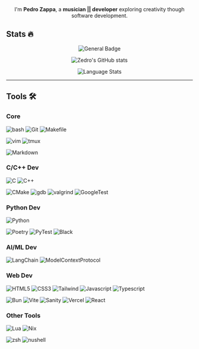 <div align="center">
  I'm <strong>Pedro Zappa</strong>, a <strong>musician || developer</strong> exploring creativity though software development.
</div>

## Stats :fire:

<div id="stats" align="center">

  ![General Badge](https://github-readme-streak-stats.herokuapp.com?user=PedroZappa&theme=dark&hide_border=false&date_format=j%20M%5B%20Y%5D)
  
  ![Zedro's GitHub stats](https://github-readme-stats.vercel.app/api?username=PedroZappa&theme=dark)
  
  ![Language Stats](https://github-readme-stats.vercel.app/api/top-langs/?username=PedroZappa&layout=compact&theme=dark)
  
</div>

___


## Tools 🛠

### Core
![bash](https://img.shields.io/badge/bash-0D1117.svg?style=for-the-badge&logo=gnu-bash&logoColor=3893F5)
![Git](https://img.shields.io/badge/git-0D1117.svg?style=for-the-badge&logo=git&logoColor=F5942C)
![Makefile](https://img.shields.io/badge/makefile-0D1117.svg?style=for-the-badge&logo=gnu&logoColor=yellow)

![vim](https://img.shields.io/badge/neovim-0D1117.svg?style=for-the-badge&logo=neovim&logoColor=019733)
![tmux](https://img.shields.io/badge/tmux-0D1117.svg?style=for-the-badge&logo=tmux&logoColor=019733)

![Markdown](https://img.shields.io/badge/markdown-0D1117.svg?style=for-the-badge&logo=markdown&logoColor=white)

### C/C++ Dev

![C](https://img.shields.io/badge/c-0D1117.svg?style=for-the-badge&logo=c&logoColor=3893F5)
![C++](https://img.shields.io/badge/C++-0D1117.svg?style=for-the-badge&logo=c%2B%2B&logoColor=3893F5)

![CMake](https://img.shields.io/badge/cmake-0D1117.svg?style=for-the-badge&logo=cmake&logoColor=yellow)
![gdb](https://img.shields.io/badge/gdb-0D1117.svg?style=for-the-badge&logo=gnu&logoColor=F5942C)
![valgrind](https://img.shields.io/badge/%F3%B1%97%80%20%20valgrind-v?style=for-the-badge&logo=valgrind&labelColor=000&color=000)
![GoogleTest](https://img.shields.io/badge/googletest-0D1117.svg?style=for-the-badge&logo=google&logoColor=F5942C)


### Python Dev
![Python](https://img.shields.io/badge/python-0D1117.svg?style=for-the-badge&logo=python&logoColor=3893F5)

![Poetry](https://img.shields.io/badge/poetry-0D1117.svg?style=for-the-badge&logo=poetry&logoColor=3893F5)
![PyTest](https://img.shields.io/badge/pytest-0D1117.svg?style=for-the-badge&logo=pytest&logoColor=3893F5)
![Black](https://img.shields.io/badge/black-0D1117.svg?style=for-the-badge&logo=black&logoColor=000)

### AI/ML Dev
![LangChain](https://img.shields.io/badge/langchain-0D1117.svg?style=for-the-badge&logo=langchain&logoColor=#1C3C3C)
![ModelContextProtocol](https://img.shields.io/badge/mcp-0D1117.svg?style=for-the-badge&logo=modelcontextprotocol&logoColor=#1C3C3C)

### Web Dev
![HTML5](https://img.shields.io/badge/html-0D1117.svg?style=for-the-badge&logo=html5&logoColor=F5942C)
![CSS3](https://img.shields.io/badge/css-0D1117.svg?style=for-the-badge&logo=css3&logoColor=white)
![Tailwind](https://img.shields.io/badge/tailwindcss-0D1117.svg?style=for-the-badge&logo=tailwindcss&logoColor=004daa)
![Javascript](https://img.shields.io/badge/JavaScript-0D1117.svg?style=for-the-badge&logo=JavaScript&logoColor=yellow)
![Typescript](https://img.shields.io/badge/TypeScript-0D1117.svg?style=for-the-badge&logo=TypeScript&logoColor=3893F5)

![Bun](https://img.shields.io/badge/bun-0D1117.svg?style=for-the-badge&logo=bun&logoColor=#000)
![Vite](https://img.shields.io/badge/vite-0D1117.svg?style=for-the-badge&logo=vite&logoColor=#646CFF)
![Sanity](https://img.shields.io/badge/sanity-0D1117.svg?style=for-the-badge&logo=sanity&logoColor=#F03E2F)
![Vercel](https://img.shields.io/badge/vercel-0D1117.svg?style=for-the-badge&logo=vercel&logoColor=#000)
![React](https://img.shields.io/badge/react-0D1117.svg?style=for-the-badge&logo=react&logoColor=#000)

### Other Tools 
![Lua](https://img.shields.io/badge/lua-0D1117.svg?style=for-the-badge&logo=lua&logoColor=004daa)
![Nix](https://img.shields.io/badge/Nix-0D1117.svg?style=for-the-badge&logo=NixOS&logoColor=3893F5)

![zsh](https://img.shields.io/badge/zsh-0D1117.svg?style=for-the-badge&logo=zsh&logoColor=3893F5)
![nushell](https://img.shields.io/badge/nushell-0D1117.svg?style=for-the-badge&logo=nushell&logoColor=3893F5)
